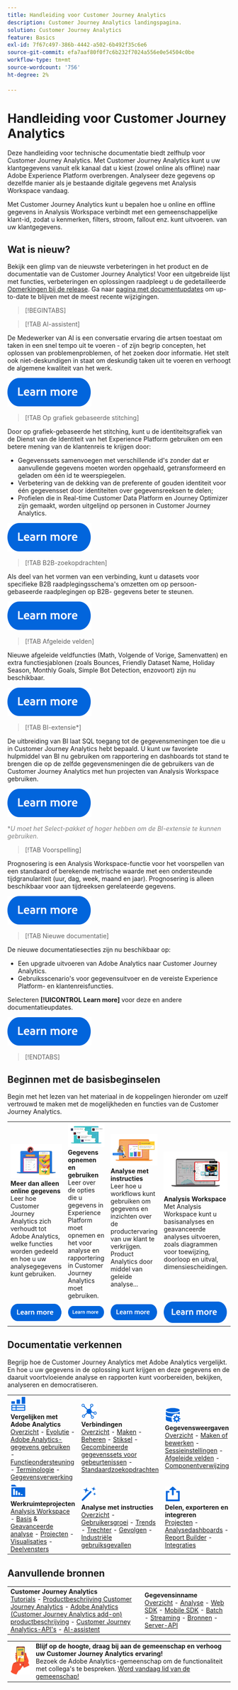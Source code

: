```yaml
---
title: Handleiding voor Customer Journey Analytics
description: Customer Journey Analytics landingspagina.
solution: Customer Journey Analytics
feature: Basics
exl-id: 7f67c497-386b-4442-a502-6b492f35c6e6
source-git-commit: efa7aaf80f0f7c6b232f7024a556e0e54504c0be
workflow-type: tm+mt
source-wordcount: '756'
ht-degree: 2%

---
```


# Handleiding voor Customer Journey Analytics

Deze handleiding voor technische documentatie biedt zelfhulp voor Customer Journey Analytics. Met Customer Journey Analytics kunt u uw klantgegevens vanuit elk kanaal dat u kiest (zowel online als offline) naar Adobe Experience Platform overbrengen. Analyseer deze gegevens op dezelfde manier als je bestaande digitale gegevens met Analysis Workspace vandaag.

Met Customer Journey Analytics kunt u bepalen hoe u online en offline gegevens in Analysis Workspace verbindt met een gemeenschappelijke klant-id, zodat u kenmerken, filters, stroom, fallout enz. kunt uitvoeren. van uw klantgegevens.

## Wat is nieuw?

Bekijk een glimp van de nieuwste verbeteringen in het product en de documentatie van de Customer Journey Analytics! Voor een uitgebreide lijst met functies, verbeteringen en oplossingen raadpleegt u de gedetailleerde [Opmerkingen bij de release](../release-notes/latest.md). Ga naar [pagina met documentupdates](../release-notes/doc-changes.md) om up-to-date te blijven met de meest recente wijzigingen.

>[!BEGINTABS]

>[!TAB AI-assistent]

De Medewerker van AI is een conversatie ervaring die artsen toestaat om taken in een snel tempo uit te voeren - of zijn begrip concepten, het oplossen van problemenproblemen, of het zoeken door informatie. Het stelt ook niet-deskundigen in staat om deskundig taken uit te voeren en verhoogt de algemene kwaliteit van het werk.

[![afbeelding](assets/learn-more-button.svg)](/help/ai-assistant.md)

>[!TAB Op grafiek gebaseerde stitching]

Door op grafiek-gebaseerde het stitching, kunt u de identiteitsgrafiek van de Dienst van de Identiteit van het Experience Platform gebruiken om een betere mening van de klantenreis te krijgen door: <ul><li>Gegevenssets samenvoegen met verschillende id&#39;s zonder dat er aanvullende gegevens moeten worden opgehaald, getransformeerd en geladen om één id te weerspiegelen.</li> <li>Verbetering van de dekking van de preferente of gouden identiteit voor één gegevensset door identiteiten over gegevensreeksen te delen;</li><li>Profielen die in Real-time Customer Data Platform en Journey Optimizer zijn gemaakt, worden uitgelijnd op personen in Customer Journey Analytics.</li></ul>

[![afbeelding](assets/learn-more-button.svg)](/help/stitching/overview.md#graph-based-stitching)

>[!TAB B2B-zoekopdrachten]

Als deel van het vormen van een verbinding, kunt u datasets voor specifieke B2B raadplegingsschema&#39;s omzetten om op persoon-gebaseerde raadplegingen op B2B- gegevens beter te steunen.

[![afbeelding](assets/learn-more-button.svg)](/help/connections/transform-datasets-b2b-lookups.md)

>[!TAB Afgeleide velden]

Nieuwe afgeleide veldfuncties (Math, Volgende of Vorige, Samenvatten) en extra functiesjablonen (zoals Bounces, Friendly Dataset Name, Holiday Season, Monthly Goals, Simple Bot Detection, enzovoort) zijn nu beschikbaar.

[![afbeelding](assets/learn-more-button.svg)](/help/data-views/derived-fields/derived-fields.md)

>[!TAB BI-extensie*]

De uitbreiding van BI laat SQL toegang tot de gegevensmeningen toe die u in Customer Journey Analytics hebt bepaald. U kunt uw favoriete hulpmiddel van BI nu gebruiken om rapportering en dashboards tot stand te brengen die op de zelfde gegevensmeningen die de gebruikers van de Customer Journey Analytics met hun projecten van Analysis Workspace gebruiken.

[![afbeelding](assets/learn-more-button.svg)](/help/data-views/bi-extension.md)

<span style="color:gray">*_U moet het Select-pakket of hoger hebben om de BI-extensie te kunnen gebruiken._</span>


<!--
>[!TAB Improved Audience Publising] 

Audiences that are published from Customer Journey Analytics are now available in the new **Audiences** section in Adobe Experience Platform. Audiences are now available in Experience Platform seconds after they are published from Customer Journey Analytics. Improved sorting and filter options in Experience Platform for Customer Journey Analytics audiences. 

[![image](assets/learn-more-button.svg)](/help/components/audiences/publish.md)

-->

>[!TAB Voorspelling]

Prognosering is een Analysis Workspace-functie voor het voorspellen van een standaard of berekende metrische waarde met een ondersteunde tijdgranulariteit (uur, dag, week, maand en jaar). Prognosering is alleen beschikbaar voor aan tijdreeksen gerelateerde gegevens.

[![afbeelding](assets/learn-more-button.svg)](/help/analysis-workspace/c-forecast/forecasting.md)

>[!TAB Nieuwe documentatie]

De nieuwe documentatiesecties zijn nu beschikbaar op:<ul><li>Een upgrade uitvoeren van Adobe Analytics naar Customer Journey Analytics.</li><li>Gebruiksscenario&#39;s voor gegevensuitvoer en de vereiste Experience Platform- en klantenreisfuncties. </li></ul>Selecteren **[!UICONTROL Learn more]** voor deze en andere documentatieupdates.

[![afbeelding](assets/learn-more-button.svg)](/help/release-notes/doc-changes.md)

>[!ENDTABS]

## Beginnen met de basisbeginselen

Begin met het lezen van het materiaal in de koppelingen hieronder om uzelf vertrouwd te maken met de mogelijkheden en functies van de Customer Journey Analytics.

<table style="table-layout:fixed">
  <tr style="border: 0;">
    <td>
    <a href="/help/getting-started/aa-vs-cja/overview.md"><img src="./assets/aa-vs-cja.png"></a>
    <div><strong>Meer dan alleen online gegevens</strong><br/>Leer hoe Customer Journey Analytics zich verhoudt tot Adobe Analytics, welke functies worden gedeeld en hoe u uw analysegegevens kunt gebruiken.</div>
    </td>
    <td>
    <a href="/help/data-ingestion/data-ingestion.md"><img src="./assets/data-ingestion.png"></a>
    <div><strong>Gegevens opnemen en gebruiken</strong><br/>Leer over de opties die u gegevens in Experience Platform moet opnemen en het voor analyse en rapportering in Customer Journey Analytics moet gebruiken.</div>
    </td>
    <td>
    <a href="/help/guided-analysis/overview.md"><img src="./assets/product-analytics.png"></a>
    <div><strong>Analyse met instructies</strong><br/>Leer hoe u workflows kunt gebruiken om gegevens en inzichten over de productervaring van uw klant te verkrijgen. Product Analytics door middel van geleide analyse...
    </div>
    </td>
    <td>
    <a href="/help/analysis-workspace/home.md"><img src="./assets/workspace.png"></a>
    <div><strong>Analysis Workspace</strong><br/>Met Analysis Workspace kunt u basisanalyses en geavanceerde analyses uitvoeren, zoals diagrammen voor toewijzing, doorloop en uitval, dimensiescheidingen.</div>
    </td>
  </tr>
  <tr style="border: 0;">
    <td align="center"><a href="/help/getting-started/aa-vs-cja/overview.md"><img src="./assets/learn-more-button.svg"></a></td>
    <td align="center"><a href="/help/data-ingestion/data-ingestion.md"><img src="./assets/learn-more-button.svg"></a></td>
    <td align="center"><a href="/help/guided-analysis/overview.md"><img src="./assets/learn-more-button.svg"></a></td>
    <td align="center"><a href="/help/analysis-workspace/home.md"><img src="./assets/learn-more-button.svg"></a></td>
    </tr>
</table>


## Documentatie verkennen

Begrijp hoe de Customer Journey Analytics met Adobe Analytics vergelijkt. En hoe u uw gegevens in de oplossing kunt krijgen en deze gegevens en de daaruit voortvloeiende analyse en rapporten kunt voorbereiden, bekijken, analyseren en democratiseren.

<table style="table-layout:fixed">
  <tr style="border: 0;">
    <td>
      <img src="./assets/analytics.svg" width="35px"><br/>
      <strong>Vergelijken met Adobe Analytics</strong><br/><a href="/help/getting-started/aa-vs-cja/overview.md">Overzicht</a> - <a href="/help/getting-started/aa-to-cja.md">Evolutie</a> - <a href="/help/getting-started/aa-vs-cja/aa-data-in-cja.md">Adobe Analytics-gegevens gebruiken</a> - <a href="/help/getting-started/aa-vs-cja/cja-aa.md">Functieondersteuning</a> - <a href="/help/getting-started/aa-vs-cja/terminology.md">Terminologie</a> - <a href="/help/getting-started/aa-vs-cja/data-processing-comparisons.md">Gegevensverwerking</a>
    </td>
    <td>
      <img src="./assets/connections.svg" width="35px"><br/>
      <strong>Verbindingen</strong><br/><a href="/help/connections/overview.md">Overzicht</a> - <a href="/help/connections/create-connection.md">Maken</a> - <a href="/help/connections/manage-connections.md">Beheren</a> - <a href="/help/stitching/overview.md">Stiksel</a> - <a href="/help/connections/combined-dataset.md">Gecombineerde gegevenssets voor gebeurtenissen</a> - <a href="/help/connections/standard-lookups.md">Standaardzoekopdrachten</a>
    </td>
     <td>
      <img src="./assets/dataviews.svg" width="35px"><br/>
      <strong>Gegevensweergaven</strong><br/><a href="/help/data-views/data-views.md">Overzicht</a> - <a href="/help/data-views/create-dataview.md">Maken of bewerken</a> - <a href="/help/data-views/session-settings.md">Sessieinstellingen</a> - <a href="/help/data-views/derived-fields/derived-fields.md">Afgeleide velden</a> - <a href="/help/data-views/component-reference.md">Componentverwijzing</a>
    </td>

</tr>
  <tr style="border: 0;">
    <td>
      <img src="./assets/workspace.svg" width="35px"><br/>
      <strong>Werkruimteprojecten</strong><br/><a href="/help/analysis-workspace/home.md">Analysis Workspace</a> - <a href="/help/analysis-workspace/perform-basic-analysis.md">Basis</a> &amp; <a href="/help/analysis-workspace/perform-adv-analysis.md">Geavanceerde analyse</a> - <a href="/help/analysis-workspace/build-workspace-project/freeform-overview.md">Projecten</a> - <a href="/help/analysis-workspace/visualizations/freeform-analysis-visualizations.md">Visualisaties</a> - <a href="/help/analysis-workspace/c-panels/freeform-panel.md">Deelvensters</a>
    </td>
    <td>
      <img src="./assets/guided-analysis.svg" width="35px"><br/>
      <strong>Analyse met instructies</strong><br/><a href="/help/guided-analysis/overview.md">Overzicht</a> - <a href="/help/guided-analysis/types/active.md">Gebruikersgroei</a> - <a href="/help/guided-analysis/types/usage.md">Trends</a> - <a href="/help/guided-analysis/types/friction.md">Trechter</a> - <a href="/help/guided-analysis/types/release.md">Gevolgen</a> - <a href="/help/guided-analysis/industry-use-cases.md">Industriële gebruiksgevallen</a>
    </td>
    <td>
      <img src="./assets/share.svg" width="35px"><br/>
      <strong>Delen, exporteren en integreren</strong><br/><a href="/help/analysis-workspace/curate-share/share-projects.md">Projecten</a> - <a href="/help/mobile-app/home.md">Analysedashboards</a> - <a href="/help/report-builder/report-buider-overview.md">Report Builder</a>  - <a href="/help/integrations/overview.md">Integraties</a>
    </td>
  </tr>
</table>

## Aanvullende bronnen

<table style="table-layout:fixed"><tr style="border: 0;">
<td><strong>Customer Journey Analytics</strong><br/>
<a href="https://experienceleague.adobe.com/en/docs/customer-journey-analytics-learn/tutorials/overview" target="_blank">Tutorials</a> - <a href="https://helpx.adobe.com/legal/product-descriptions/customer-journey-analytics.html" target="_blank">Productbeschrijving Customer Journey Analytics</a> - <a href="https://helpx.adobe.com/legal/product-descriptions/adobe-analytics-addon-customer-journey-analytics.html" target="_blank">Adobe Analytics (Customer Journey Analytics add-on) productbeschrijving</a> - <a href="https://developer.adobe.com/cja-apis/docs/" target="_blank">Customer Journey Analytics-API's</a> - <a href="/help/ai-assistant.md">AI-assistent</a>
</td>
<td><strong>Gegevensinname</strong><br/><a href="/help/data-ingestion/data-ingestion.md">Overzicht</a> - <a href="/help/data-ingestion/analytics.md">Analyse</a> - <a href="/help/data-ingestion/aepwebsdk.md">Web SDK</a> - <a href="/help/data-ingestion/aepmobilesdk.md">Mobile SDK</a> - <a href="/help/data-ingestion/batch.md">Batch</a> - <a href="/help/data-ingestion/streaming.md">Streaming</a> - <a href="/help/data-ingestion/sources.md">Bronnen</a> - <a href="/help/data-ingestion/serverapi.md">Server-API</a>
</td>
</tr>
</table>


<table style="table-layout:auto" class="tablelayout-is-fixed"><tbody><tr style="border: 0;"><td><img src="./assets/newsletter.png"></td><td>
<b>Blijf op de hoogte, draag bij aan de gemeenschap en verhoog uw Customer Journey Analytics ervaring!</b><br>Bezoek de Adobe Analytics-gemeenschap om de functionaliteit met collega's te bespreken. <a href="https://experienceleaguecommunities.adobe.com/t5/adobe-analytics/ct-p/adobe-analytics-community">Word vandaag lid van de gemeenschap!</a></td></tr></tbody></table>

